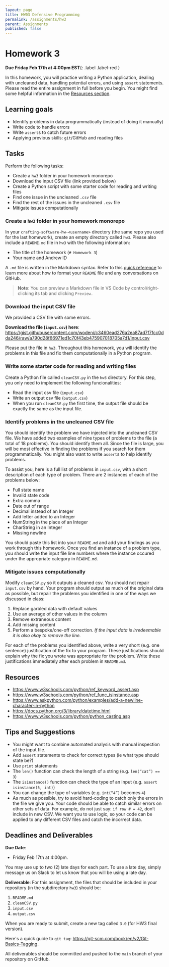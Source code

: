 ```yaml
---
layout: page
title: HW03 Defensive Programming
permalink: /assignments/hw3
parent: Assignments
published: false
---
```


# Homework 3 

**Due Friday Feb 17th at 4:00pm EST**{: .label .label-red }

In this homework, you will practice writing a Python application, dealing with uncleaned data, handling potential errors, and using `assert` statements. Please read the entire assignment in full before you begin. You might find some helpful information in the [Resources section](#resources). 

## Learning goals

- Identify problems in data programmatically (instead of doing it manually)
- Write code to handle errors
- Write `assert`s to catch future errors
- Applying previous skills: `git`/GitHub and reading files

## Tasks

Perform the following tasks:

- Create a `hw3` folder in your homework monorepo
- Download the input CSV file (link provided below)
- Create a Python script with some starter code for reading and writing files
- Find one issue in the uncleaned `.csv` file
- Find the rest of the issues in the uncleaned `.csv` file
- Mitigate issues computationally

### Create a `hw3` folder in your homework monorepo 

In your `crafting-software-hw-<username>` directory (the same repo you used for the last homework), create an empty directory called `hw3`. Please also include a `README.md` file in `hw3` with the following information:

* The title of the homework (`# Homework 3`)
* Your name and Andrew ID

A `.md` file is written in the Markdown syntax. Refer to this [quick reference](https://github.com/adam-p/markdown-here/wiki/Markdown-Cheatsheet) to learn more about how to format your `README` file and any conversations on GitHub.

> **Note**: You can preview a Markdown file in VS Code by control/right-clicking its tab and clicking `Preview.`

### Download the input CSV file

We provided a CSV file with some errors. 

__Download the file (`input.csv`) here__: 
<https://gist.githubusercontent.com/wodeni/c3460ead276a2ea87ad7f7fcc0dda246/raw/a790d28f66971ed1c70f43eb475907018705a7d1/input.csv>

Please put the file in `hw3`. Throughout this homework, you will identify the problems in this file and fix them computationally in a Python program.

### Write some starter code for reading and writing files

Create a Python file called `cleanCSV.py` in the `hw3` directory. For this step, you only need to implement the following funcionalities:

* Read the input csv file (`input.csv`) 
* Write an output csv file (`output.csv`)
* When you run `cleanCSV.py` the first time, the output file should be exactly the same as the input file. 

### Identify problems in the uncleaned CSV file

You should identify the problem we have injected into the uncleaned CSV file. We have added two examples of nine types of problems to the file (a total of 18 problems). You should identify them all.  Since the file is large, you will be most effective in finding the problems if you search for them programmatically. You might also want to write `assert`s to help identify problems. 

To assist you, here is a full list of problems in `input.csv`, with a short description of each type of problem. There are 2 instances of each of the problems below:

* Full state name
* Invalid state code 
* Extra comma
* Date out of range
* Decimal instead of an Integer
* Add letter added to an Integer
* NumString in the place of an Integer
* CharString in an Integer
* Missing newline

You should paste this list into your `README.md` and add your findings as you work through this homework. Once you find an instance of a problem type, you should write the input file line numbers where the instance occured under the appropriate category in `README.md`.

### Mitigate issues computationally

Modify `cleanCSV.py` so it outputs a cleaned csv. You should not repair `input.csv` by hand. Your program should output as much of the original data as possible, but repair the problems you identified in one of the ways we discussed in class: 

1. Replace garbled data with default values 
2. Use an average of other values in the column 
3. Remove extraneous content 
4. Add missing content 
5. Perform a bespoke/one-off correction. *If the input data is irredeemable it is also okay to remove the line.* 

For each of the problems you identified above, write a very short (e.g. one sentence) justification of the fix to your program. These justifications should explain why the fix you wrote was appropriate for the problem. Write these justifications immediately after each problem in `README.md`. 

## Resources
* <https://www.w3schools.com/python/ref_keyword_assert.asp>
* <https://www.w3schools.com/python/ref_func_isinstance.asp>
* <https://www.askpython.com/python/examples/add-a-newline-character-in-python>
* <https://docs.python.org/3/library/datetime.html>
* <https://www.w3schools.com/python/python_casting.asp>

## Tips and Suggestions
* You might want to combine automated analysis with manual inspection of the input file.
* Add `assert` statements to check for correct types (ie what type should state be?)
* Use `print` statements
* The `len()` function can check the length of a string (e.g. `len(“cat”) == 3`)
* The `isinstance()` function can check the type of an input (e.g. `assert isinstance(5, int)`)
* You can change the type of variables (e.g. `int(“4”)` becomes `4`)
* As much as possible, try to avoid hard-coding to catch only the errors in the file we give you. Your code should be able to catch similar errors on other sets of data. For example, do not just say: `if row # = 42`, don’t include in new CSV. We want you to use logic, so your code can be applied to any different CSV files and catch the incorrect data.

## Deadlines and Deliverables

__Due Date__: 

* Friday Feb 17th at 4:00pm.  

You may use up to two (2) late days for each part. To use a late day, simply message us on Slack to let us know that you will be using a late day.

__Deliverable__: For this assignment, the files that should be included in your repository (in the subdirectory `hw3`) should be: 

1. `README.md`
2. `cleanCSV.py`
3. `input.csv`
4. `output.csv`

When you are ready to submit, create a new tag called `3.0` (for HW3 final version). 

Here's a quick guide to `git tag`: <https://git-scm.com/book/en/v2/Git-Basics-Tagging>.

All deliverables should be committed and pushed to the `main` branch of your repository on GitHub.
